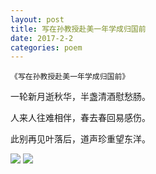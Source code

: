 ```yaml
---
layout: post
title: 写在孙教授赴美一年学成归国前
date: 2017-2-2
categories: poem
---
```


`《写在孙教授赴美一年学成归国前》`​​

一轮新月逝秋华，半盏清酒慰愁肠。

人来人往难相伴，春去春回易感伤。

此别再见叶落后，道声珍重望东洋。

<!--more-->
![]({{site.url}}/Images/80.jpg)
![]({{site.url}}/Images/81.jpg)

<script>
  (function(i,s,o,g,r,a,m){i['GoogleAnalyticsObject']=r;i[r]=i[r]||function(){
  (i[r].q=i[r].q||[]).push(arguments)},i[r].l=1*new Date();a=s.createElement(o),
  m=s.getElementsByTagName(o)[0];a.async=1;a.src=g;m.parentNode.insertBefore(a,m)
  })(window,document,'script','https://www.google-analytics.com/analytics.js','ga');

  ga('create', 'UA-85986843-1', 'auto');
  ga('send', 'pageview');

</script>
